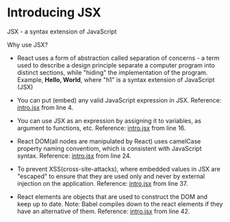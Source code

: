 # Introducing JSX

JSX - a syntax extension of JavaScript

Why use JSX?

- React uses a form of abstraction called separation of concerns - a term used to describe a design principle separate a computer program into distinct sections, while "hiding" the implementation of the program. Example, **Hello, World**, where "h1" is a syntax extension of JavaScript (JSX)

- You can put (embed) any valid JavaScript expression in JSX. Reference: [intro.jsx](intro.jsx) from line 4.

- You can use JSX as an expression by assigning it to variables, as argument to functions, etc. Reference: [intro.jsx](intro.jsx) from line 16.

- React DOM(all nodes are manipulated by React) uses camelCase property naming conventiom, which is consistent with JavaScript syntax. Reference: [intro.jsx](intro.jsx) from line 24.

- To prevent XSS(cross-site-attacks), where embedded values in JSX are "escaped" to ensure that they are used only and never by external injection on the application. Reference: [intro.jsx](intro.jsx) from line 37.

- React elements are objects that are used to construct the DOM and keep up to date. Note: Babel compiles down to the react elements if they have an alternative of them. Reference: [intro.jsx](intro.jsx) from line 42.
